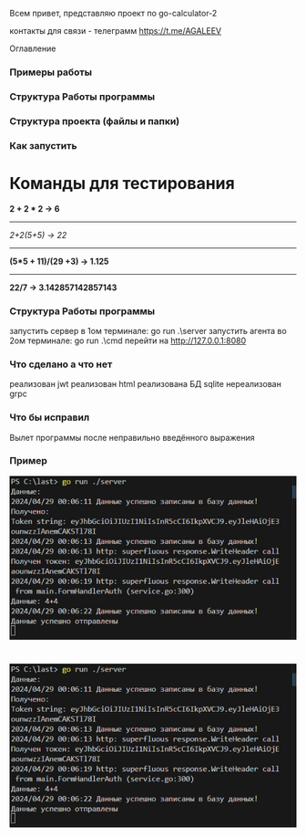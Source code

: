Всем привет, представляю проект по go-calculator-2

контакты для связи -  телеграмм https://t.me/AGALEEV

Оглавление 
### Примеры работы
### Структура Работы программы 
### Структура проекта (файлы и папки)
### Как запустить


# Команды для тестирования

**2 + 2 * 2 -> 6**
***
**2+2*(5+5) -> 22*
***
**(5*5 + 11)/(29 +3) -> 1.125**
***
**22/7 -> 3.142857142857143**

### Структура Работы программы
запустить сервер в 1ом терминале: go run .\server
запустить агента во 2ом терминале: go run .\cmd
перейти на http://127.0.0.1:8080

### Что сделано а что нет

реализован jwt
реализован html
реализована БД sqlite
нереализован grpc

### Что бы исправил

Вылет программы после неправильно введённого выражения


### Пример

![](image.png)

#
![](image1.png)


